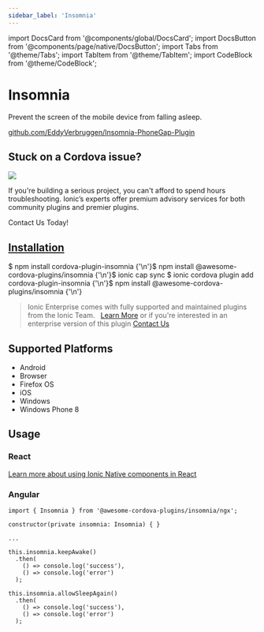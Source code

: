 ```yaml
---
sidebar_label: 'Insomnia'
---
```


import DocsCard from '@components/global/DocsCard';
import DocsButton from '@components/page/native/DocsButton';
import Tabs from '@theme/Tabs';
import TabItem from '@theme/TabItem';
import CodeBlock from '@theme/CodeBlock';

# Insomnia

Prevent the screen of the mobile device from falling asleep.

<p>
  <a href="https://github.com/EddyVerbruggen/Insomnia-PhoneGap-Plugin" target="_blank" el="noopener" className="git-link">github.com/EddyVerbruggen/Insomnia-PhoneGap-Plugin</a>
</p>

<h2>Stuck on a Cordova issue?</h2>
<DocsCard
  className="cordova-ee-card"
  header="Don't waste precious time on plugin issues."
  href="https://ionicframework.com/sales?product_of_interest=Ionic%20Native"
>
  <div>
    <img src="/docs/icons/native-cordova-bot.png" className="cordova-ee-img" />
    <p>If you're building a serious project, you can't afford to spend hours troubleshooting. Ionic’s experts offer premium advisory services for both community plugins and premier plugins.</p>
    <DocsButton className="native-ee-detail">Contact Us Today!</DocsButton>
  </div>
</DocsCard>

<h2 id="installation">
  <a href="#installation">Installation</a>
</h2>
<Tabs
  groupId="runtime"
  defaultValue="Capacitor"
  values={[
    { value: 'Capacitor', label: 'Capacitor' },
    { value: 'Cordova', label: 'Cordova' },
    { value: 'Enterprise', label: 'Enterprise' },
  ]}
>
  <TabItem value="Capacitor">
    <CodeBlock className="language-shell">
      $ npm install cordova-plugin-insomnia {'\n'}$ npm install @awesome-cordova-plugins/insomnia {'\n'}$ ionic cap sync
    </CodeBlock>
  </TabItem>
  <TabItem value="Cordova">
    <CodeBlock className="language-shell">
      $ ionic cordova plugin add cordova-plugin-insomnia {'\n'}$ npm install @awesome-cordova-plugins/insomnia {'\n'}
    </CodeBlock>
  </TabItem>
  <TabItem value="Enterprise">
    <blockquote>
      Ionic Enterprise comes with fully supported and maintained plugins from the Ionic Team. &nbsp;
      <a className="btn" href="https://ionic.io/docs/premier-plugins">Learn More</a> or if you're interested in an enterprise version of this plugin <a className="btn" href="https://ionicframework.com/sales?product_of_interest=Ionic%20Enterprise%20Engine">Contact Us</a>
    </blockquote>
  </TabItem>
</Tabs>

## Supported Platforms

- Android
- Browser
- Firefox OS
- iOS
- Windows
- Windows Phone 8

## Usage

### React

[Learn more about using Ionic Native components in React](../native-community.md#react)

### Angular

```tsx
import { Insomnia } from '@awesome-cordova-plugins/insomnia/ngx';

constructor(private insomnia: Insomnia) { }

...

this.insomnia.keepAwake()
  .then(
    () => console.log('success'),
    () => console.log('error')
  );

this.insomnia.allowSleepAgain()
  .then(
    () => console.log('success'),
    () => console.log('error')
  );
```
